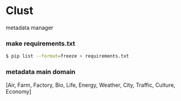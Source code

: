 # Clust
metadata manager


### make requirements.txt
```bash
$ pip list --format=freeze > requirements.txt
```

### metadata main domain
[Air, Farm, Factory, Bio, Life, Energy, Weather, City, Traffic, Culture, Economy] 
